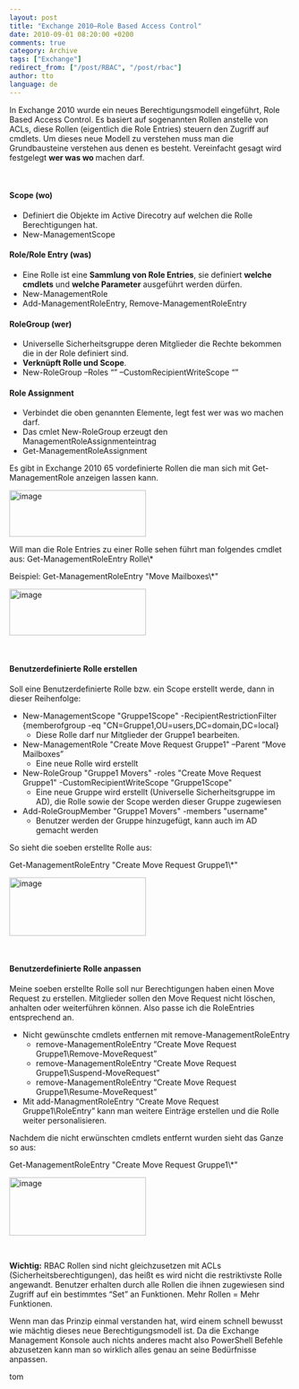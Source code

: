 ```yaml
---
layout: post
title: "Exchange 2010–Role Based Access Control"
date: 2010-09-01 08:20:00 +0200
comments: true
category: Archive
tags: ["Exchange"]
redirect_from: ["/post/RBAC", "/post/rbac"]
author: tto
language: de
---
```

<!-- more -->
<p>In Exchange 2010 wurde ein neues Berechtigungsmodell eingef&uuml;hrt, Role Based Access Control. Es basiert auf sogenannten Rollen anstelle von ACLs, diese Rollen (eigentlich die Role Entries) steuern den Zugriff auf cmdlets. Um dieses neue Modell zu verstehen muss man die Grundbausteine verstehen aus denen es besteht. Vereinfacht gesagt wird festgelegt <strong>wer was wo </strong>machen darf.</p>
<p>&nbsp;</p>
<h4>Scope (wo)</h4>
<ul>
<li>Definiert die Objekte im Active Direcotry auf welchen die Rolle Berechtigungen hat. </li>
<li>New-ManagementScope </li>
</ul>
<h4>Role/Role Entry (was)</h4>
<ul>
<li>Eine Rolle ist eine <strong>Sammlung von Role Entries</strong>, sie definiert <strong>welche cmdlets</strong> und <strong>welche Parameter</strong> ausgef&uuml;hrt werden d&uuml;rfen. </li>
<li>New-ManagementRole </li>
<li>Add-ManagementRoleEntry, Remove-ManagementRoleEntry </li>
</ul>
<h4>RoleGroup (wer)</h4>
<ul>
<li>Universelle Sicherheitsgruppe deren Mitglieder die Rechte bekommen die in der Role definiert sind. </li>
<li><strong>Verkn&uuml;pft Rolle und Scope</strong>. </li>
<li>New-RoleGroup &ndash;Roles &ldquo;&rdquo; &ndash;CustomRecipientWriteScope &ldquo;&rdquo; </li>
</ul>
<h4>Role Assignment</h4>
<ul>
<li>Verbindet die oben genannten Elemente, legt fest wer was wo machen darf. </li>
<li>Das cmlet New-RoleGroup erzeugt den ManagementRoleAssignmenteintrag </li>
<li>Get-ManagementRoleAssignment </li>
</ul>
<p>Es gibt in Exchange 2010 65 vordefinierte Rollen die man sich mit Get-ManagementRole anzeigen lassen kann.</p>
<p><a href="/assets/archive/image_233.png"><img style="background-image: none; border-right-width: 0px; margin: 0px; padding-left: 0px; padding-right: 0px; display: inline; border-top-width: 0px; border-bottom-width: 0px; border-left-width: 0px; padding-top: 0px" title="image" src="/assets/archive/image_thumb_231.png" border="0" alt="image" width="244" height="83" /></a></p>
<p>Will man die Role Entries zu einer Rolle sehen f&uuml;hrt man folgendes cmdlet aus: Get-ManagementRoleEntry Rolle\*</p>
<p>Beispiel: Get-ManagementRoleEntry "Move Mailboxes\*"</p>
<p><a href="/assets/archive/image_234.png"><img style="background-image: none; border-right-width: 0px; margin: 0px; padding-left: 0px; padding-right: 0px; display: inline; border-top-width: 0px; border-bottom-width: 0px; border-left-width: 0px; padding-top: 0px" title="image" src="/assets/archive/image_thumb_232.png" border="0" alt="image" width="244" height="83" /></a></p>
<p>&nbsp;</p>
<h4>Benutzerdefinierte Rolle erstellen</h4>
<p>Soll eine Benutzerdefinierte Rolle bzw. ein Scope erstellt werde, dann in dieser Reihenfolge:</p>
<ul>
<li>New-ManagementScope "Gruppe1Scope" -RecipientRestrictionFilter {memberofgroup -eq "CN=Gruppe1,OU=users,DC=domain,DC=local} 
<ul>
<li>Diese Rolle darf nur Mitglieder der Gruppe1 bearbeiten. </li>
</ul>
</li>
<li>New-ManagementRole "Create Move Request Gruppe1" &ndash;Parent &ldquo;Move Mailboxes&rdquo; 
<ul>
<li>Eine neue Rolle wird erstellt </li>
</ul>
</li>
<li>New-RoleGroup "Gruppe1 Movers" -roles "Create Move Request Gruppe1" -CustomRecipientWriteScope "Gruppe1Scope" 
<ul>
<li>Eine neue Gruppe wird erstellt (Universelle Sicherheitsgruppe im AD), die Rolle sowie der Scope werden dieser Gruppe zugewiesen </li>
</ul>
</li>
<li>Add-RoleGroupMember "Gruppe1 Movers" -members "username" 
<ul>
<li>Benutzer werden der Gruppe hinzugef&uuml;gt, kann auch im AD gemacht werden </li>
</ul>
</li>
</ul>
<p>So sieht die soeben erstellte Rolle aus:</p>
<p>Get-ManagementRoleEntry "Create Move Request Gruppe1\*"</p>
<p><a href="/assets/archive/image_235.png"><img style="background-image: none; border-right-width: 0px; margin: 0px; padding-left: 0px; padding-right: 0px; display: inline; border-top-width: 0px; border-bottom-width: 0px; border-left-width: 0px; padding-top: 0px" title="image" src="/assets/archive/image_thumb_233.png" border="0" alt="image" width="244" height="104" /></a></p>
<p>&nbsp;</p>
<h4>Benutzerdefinierte Rolle anpassen</h4>
<p>Meine soeben erstellte Rolle soll nur Berechtigungen haben einen Move Request zu erstellen. Mitglieder sollen den Move Request nicht l&ouml;schen, anhalten oder weiterf&uuml;hren k&ouml;nnen. Also passe ich die RoleEntries entsprechend an.</p>
<ul>
<li>Nicht gew&uuml;nschte cmdlets entfernen mit remove-ManagementRoleEntry 
<ul>
<li>remove-ManagementRoleEntry &ldquo;Create Move Request Gruppe1\Remove-MoveRequest&rdquo; </li>
<li>remove-ManagementRoleEntry &ldquo;Create Move Request Gruppe1\Suspend-MoveRequest&rdquo; </li>
<li>remove-ManagementRoleEntry &ldquo;Create Move Request Gruppe1\Resume-MoveRequest&rdquo; </li>
</ul>
</li>
<li>Mit add-ManagmentRoleEntry &ldquo;Create Move Request Gruppe1\RoleEntry&rdquo; kann man weitere Eintr&auml;ge erstellen und die Rolle weiter personalisieren. </li>
</ul>
<p>Nachdem die nicht erw&uuml;nschten cmdlets entfernt wurden sieht das Ganze so aus:</p>
<p>Get-ManagementRoleEntry "Create Move Request Gruppe1\*"</p>
<p><a href="/assets/archive/image_236.png"><img style="background-image: none; border-right-width: 0px; padding-left: 0px; padding-right: 0px; display: inline; border-top-width: 0px; border-bottom-width: 0px; border-left-width: 0px; padding-top: 0px" title="image" src="/assets/archive/image_thumb_234.png" border="0" alt="image" width="244" height="104" /></a></p>
<p>&nbsp;</p>
<p><strong>Wichtig:</strong> RBAC Rollen sind nicht gleichzusetzen mit ACLs (Sicherheitsberechtigungen), das hei&szlig;t es wird nicht die restriktivste Rolle angewandt. Benutzer erhalten durch alle Rollen die ihnen zugewiesen sind Zugriff auf ein bestimmtes &ldquo;Set&rdquo; an Funktionen. Mehr Rollen = Mehr Funktionen.</p>
<p>Wenn man das Prinzip einmal verstanden hat, wird einem schnell bewusst wie m&auml;chtig dieses neue Berechtigungsmodell ist. Da die Exchange Management Konsole auch nichts anderes macht also PowerShell Befehle abzusetzen kann man so wirklich alles genau an seine Bed&uuml;rfnisse anpassen.</p>
<p>tom</p>

